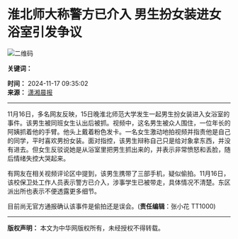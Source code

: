 # 淮北师大称警方已介入 男生扮女装进女浴室引发争议

![二维码](https://img01-utuku.china.com/barcode/47597/47597129.png)

**关键词：**

**时间：** 2024-11-17 09:35:02  
**来源：** [潇湘晨报](https://baijiahao.baidu.com/s?id=1815873665994380427&wfr=spider&for=pc)

---

11月16日，多名网友反映，15日晚淮北师范大学发生一起男生扮女装进入女浴室的事件。该男生被同班女生认出后被抓。视频中，这名男生被众人围住，一位年长的阿姨抓着他的手臂。他头上戴着粉色发卡。一名女生激动地拍视频并指责他是自己的同学，平时喜欢男扮女装。面对指控，该男生辩称自己只是给对象拿东西，并没有进去。但女生反驳说她是从浴室里把男生抓出来的，并表示非常愤怒和丢脸，随后情绪失控大哭起来。

有网友在相关视频评论区中提到，该男生携带了三部手机，疑似偷拍。11月16日，该校保卫处工作人员表示警方已介入，涉事学生已被带走，具体情况不清楚。东区派出所也表示不便透露更多细节。

目前尚无官方通报确认该事件是偷拍还是误会。(**责任编辑**：张小花 TT1000)

--- 

**版权声明：** 本文为中华网版权所有，未经授权不得转载。
<!-- tcd_original_link https://news.china.com/socialgd/10000169/20241117/47597129.html -->
